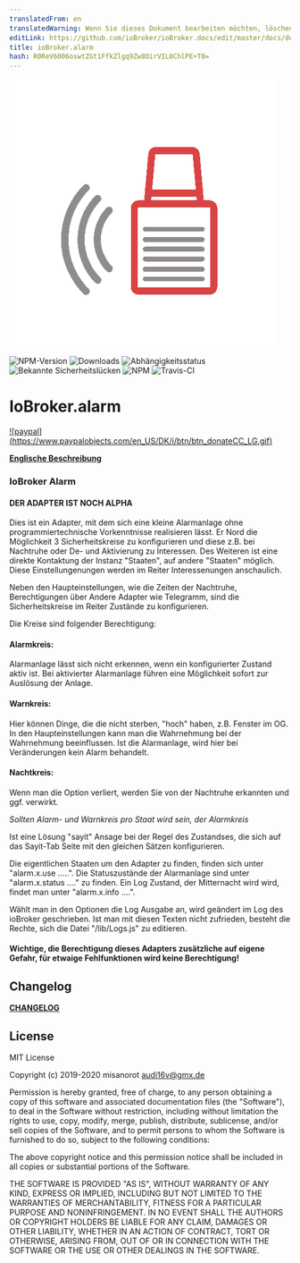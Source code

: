 ```yaml
---
translatedFrom: en
translatedWarning: Wenn Sie dieses Dokument bearbeiten möchten, löschen Sie bitte das Feld "translationsFrom". Andernfalls wird dieses Dokument automatisch erneut übersetzt
editLink: https://github.com/ioBroker/ioBroker.docs/edit/master/docs/de/adapterref/iobroker.alarm/README.md
title: ioBroker.alarm
hash: R0ReV6006oswtZGt1FfkZlgq9Zw8OirVIL0ChlPE+T0=
---
```

![Logo](../../../en/adapterref/iobroker.alarm/admin/alarm.png)

![NPM-Version](http://img.shields.io/npm/v/iobroker.alarm.svg)
![Downloads](https://img.shields.io/npm/dm/iobroker.alarm.svg)
![Abhängigkeitsstatus](https://img.shields.io/david/misanorot/iobroker.alarm.svg)
![Bekannte Sicherheitslücken](https://snyk.io/test/github/misanorot/ioBroker.alarm/badge.svg)
![NPM](https://nodei.co/npm/iobroker.alarm.png?downloads=true)
![Travis-CI](http://img.shields.io/travis/misanorot/ioBroker.alarm/master.svg)

# IoBroker.alarm
[![paypal] (https://www.paypalobjects.com/en_US/DK/i/btn/btn_donateCC_LG.gif)](https://www.paypal.com/cgi-bin/webscr?cmd=_s-xclick&hosted_button_id=ZYHW84XXF5REJ&source=url)

**[Englische Beschreibung](https://github.com/misanorot/ioBroker.alarm/blob/master/lib/Readme_en.md)**

### IoBroker Alarm
#### DER ADAPTER IST NOCH ALPHA
Dies ist ein Adapter, mit dem sich eine kleine Alarmanlage ohne programmiertechnische Vorkenntnisse realisieren lässt.
Er Nord die Möglichkeit 3 Sicherheitskreise zu konfigurieren und diese z.B. bei Nachtruhe oder De- und Aktivierung zu Interessen. Des Weiteren ist eine direkte Kontaktung der Instanz "Staaten", auf andere "Staaten" möglich. Diese Einstellungenungen werden im Reiter Interessenungen anschaulich.

Neben den Haupteinstellungen, wie die Zeiten der Nachtruhe, Berechtigungen über Andere Adapter wie Telegramm, sind die Sicherheitskreise im Reiter Zustände zu konfigurieren.

Die Kreise sind folgender Berechtigung:

#### Alarmkreis:
Alarmanlage lässt sich nicht erkennen, wenn ein konfigurierter Zustand aktiv ist. Bei aktivierter Alarmanlage führen eine Möglichkeit sofort zur Auslösung der Anlage.

#### Warnkreis:
Hier können Dinge, die die nicht sterben, "hoch" haben, z.B. Fenster im OG. In den Haupteinstellungen kann man die Wahrnehmung bei der Wahrnehmung beeinflussen. Ist die Alarmanlage, wird hier bei Veränderungen kein Alarm behandelt.

#### Nachtkreis:
Wenn man die Option verliert, werden Sie von der Nachtruhe erkannten und ggf. verwirkt.

*Sollten Alarm- und Warnkreis pro Staat wird sein, der Alarmkreis*

Ist eine Lösung "sayit" Ansage bei der Regel des Zustandses, die sich auf das Sayit-Tab Seite mit den gleichen Sätzen konfigurieren.

Die eigentlichen Staaten um den Adapter zu finden, finden sich unter "alarm.x.use .....". Die Statuszustände der Alarmanlage sind unter "alarm.x.status ...." zu finden. Ein Log Zustand, der Mitternacht wird wird, findet man unter "alarm.x.info ....".

Wählt man in den Optionen die Log Ausgabe an, wird geändert im Log des ioBroker geschrieben. Ist man mit diesen Texten nicht zufrieden, besteht die Rechte, sich die Datei "/lib/Logs.js" zu editieren.

#### Wichtige, die Berechtigung dieses Adapters zusätzliche auf eigene Gefahr, für etwaige Fehlfunktionen wird keine Berechtigung!

## Changelog
**[CHANGELOG](https://github.com/misanorot/ioBroker.alarm/blob/master/changelog.md)**

## License
MIT License

Copyright (c) 2019-2020 misanorot <audi16v@gmx.de>

Permission is hereby granted, free of charge, to any person obtaining a copy
of this software and associated documentation files (the "Software"), to deal
in the Software without restriction, including without limitation the rights
to use, copy, modify, merge, publish, distribute, sublicense, and/or sell
copies of the Software, and to permit persons to whom the Software is
furnished to do so, subject to the following conditions:

The above copyright notice and this permission notice shall be included in all
copies or substantial portions of the Software.

THE SOFTWARE IS PROVIDED "AS IS", WITHOUT WARRANTY OF ANY KIND, EXPRESS OR
IMPLIED, INCLUDING BUT NOT LIMITED TO THE WARRANTIES OF MERCHANTABILITY,
FITNESS FOR A PARTICULAR PURPOSE AND NONINFRINGEMENT. IN NO EVENT SHALL THE
AUTHORS OR COPYRIGHT HOLDERS BE LIABLE FOR ANY CLAIM, DAMAGES OR OTHER
LIABILITY, WHETHER IN AN ACTION OF CONTRACT, TORT OR OTHERWISE, ARISING FROM,
OUT OF OR IN CONNECTION WITH THE SOFTWARE OR THE USE OR OTHER DEALINGS IN THE
SOFTWARE.